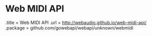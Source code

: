 # Web MIDI API

.title = Web MIDI API
.url = <http://webaudio.github.io/web-midi-api/>
.package = github.com/gowebapi/webapi/unknown/webmidi
